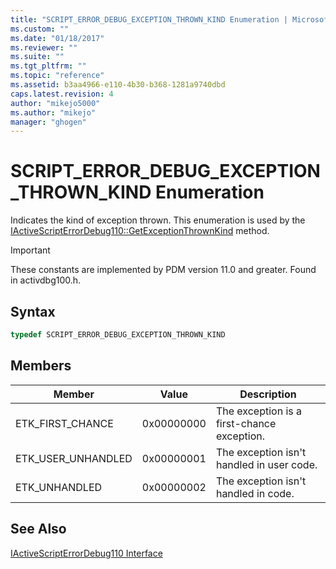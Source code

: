 ```yaml
---
title: "SCRIPT_ERROR_DEBUG_EXCEPTION_THROWN_KIND Enumeration | Microsoft Docs"
ms.custom: ""
ms.date: "01/18/2017"
ms.reviewer: ""
ms.suite: ""
ms.tgt_pltfrm: ""
ms.topic: "reference"
ms.assetid: b3aa4966-e110-4b30-b368-1281a9740dbd
caps.latest.revision: 4
author: "mikejo5000"
ms.author: "mikejo"
manager: "ghogen"
---
```

# SCRIPT_ERROR_DEBUG_EXCEPTION_THROWN_KIND Enumeration
Indicates the kind of exception thrown. This enumeration is used by the [IActiveScriptErrorDebug110::GetExceptionThrownKind](../../winscript/reference/iactivescripterrordebug110-getexceptionthrownkind.md) method.  
  
> [!IMPORTANT]
> These constants are implemented by PDM version 11.0 and greater. Found in activdbg100.h.  
  
## Syntax  
  
```cpp
typedef SCRIPT_ERROR_DEBUG_EXCEPTION_THROWN_KIND  
```  
  
## Members  
  
|Member|Value|Description|  
|------------|-----------|-----------------|  
|ETK_FIRST_CHANCE|0x00000000|The exception is a first-chance exception.|  
|ETK_USER_UNHANDLED|0x00000001|The exception isn't handled in user code.|  
|ETK_UNHANDLED|0x00000002|The exception isn't handled in code.|  
  
## See Also  
 [IActiveScriptErrorDebug110 Interface](../../winscript/reference/iactivescripterrordebug110-interface.md)